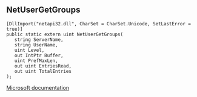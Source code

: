## NetUserGetGroups

```
[DllImport("netapi32.dll", CharSet = CharSet.Unicode, SetLastError = true)]
public static extern uint NetUserGetGroups(
   string ServerName,
   string UserName,
   uint Level,
   out IntPtr Buffer,
   uint PrefMaxLen,
   out uint EntriesRead,
   out uint TotalEntries
);
```

[Microsoft documentation](https://docs.microsoft.com/en-us/windows/win32/api/lmaccess/nf-lmaccess-netusergetgroups)

